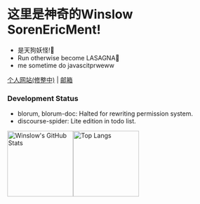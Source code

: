 # 这里是神奇的Winslow SorenEricMent!
- 是天狗妖怪!👺
- Run otherwise become LASAGNA👹
- me sometime do javascitprweww


[个人网站(修整中)](https://www.winsloweric.com) | [邮箱](mailto://i@winslow.cloud)

### Development Status
 - blorum, blorum-doc: Halted for rewriting permission system.
 - discourse-spider: Lite edition in todo list.


<img src="https://github-readme-stats-one-bice.vercel.app/api?username=SorenEricMent&layout=compact&count_private=true&theme=calm&show_icons=true&include_all_commits=true&role=OWNER,ORGANIZATION_MEMBER,COLLABORATOR" alt="Winslow's GitHub Stats" height="150px" /><img src="https://github-readme-stats-one-bice.vercel.app/api/top-langs/?username=SorenEricMent&layout=compact&langs_count=8&theme=calm&role=OWNER,ORGANIZATION_MEMBER" alt="Top Langs" height="150px" />
<img src="https://ipv4.games/claim?name=WinslowEric" style="display:none" width="0" height="0" />
